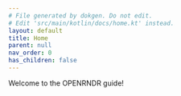 ```yaml
---
# File generated by dokgen. Do not edit. 
# Edit 'src/main/kotlin/docs/home.kt' instead.
layout: default
title: Home
parent: null
nav_order: 0
has_children: false
---
```

 
Welcome to the OPENRNDR guide! 
